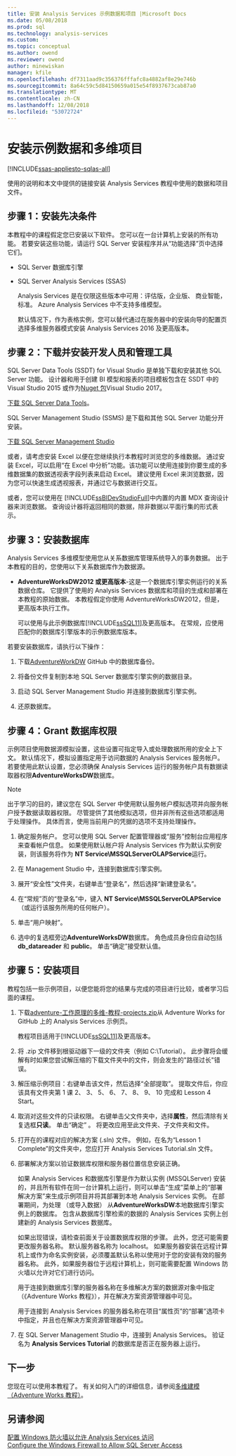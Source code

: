 ```yaml
---
title: 安装 Analysis Services 示例数据和项目 |Microsoft Docs
ms.date: 05/08/2018
ms.prod: sql
ms.technology: analysis-services
ms.custom: ''
ms.topic: conceptual
ms.author: owend
ms.reviewer: owend
author: minewiskan
manager: kfile
ms.openlocfilehash: df7311aad9c356376fffafc8a4882af8e29e746b
ms.sourcegitcommit: 8a64c59c5d84150659a015e54f8937673cab87a0
ms.translationtype: MT
ms.contentlocale: zh-CN
ms.lasthandoff: 12/08/2018
ms.locfileid: "53072724"
---
```

# <a name="install-sample-data-and-multidimensional-projects"></a>安装示例数据和多维项目 
[!INCLUDE[ssas-appliesto-sqlas-all](../includes/ssas-appliesto-sqlas-all.md)]

使用的说明和本文中提供的链接安装 Analysis Services 教程中使用的数据和项目文件。 
  
## <a name="step-1-install-prerequisites"></a>步骤 1：安装先决条件 
本教程中的课程假定您已安装以下软件。 您可以在一台计算机上安装的所有功能。 若要安装这些功能，请运行 SQL Server 安装程序并从“功能选择”页中选择它们。  
  
-   SQL Server 数据库引擎  
  
-   SQL Server Analysis Services (SSAS) 
  
    Analysis Services 是在仅限这些版本中可用：评估版，企业版、 商业智能，标准。 Azure Analysis Services 中不支持多维模型。
  
    默认情况下，作为表格实例，您可以替代通过在服务器中的安装向导的配置页选择多维服务器模式安装 Analysis Services 2016 及更高版本。
  
## <a name="step-2-download-and-install-developer-and-management-tools"></a>步骤 2：下载并安装开发人员和管理工具
SQL Server Data Tools (SSDT) for Visual Studio 是单独下载和安装其他 SQL Server 功能。 设计器和用于创建 BI 模型和报表的项目模板包含在 SSDT 中的 Visual Studio 2015 或作为[Nuget 包](https://marketplace.visualstudio.com/items?itemName=ProBITools.MicrosoftAnalysisServicesModelingProjects)Visual Studio 2017。  
  
[下载 SQL Server Data Tools](http://go.microsoft.com/fwlink/?LinkID=827542)。   

SQL Server Management Studio (SSMS) 是下载和其他 SQL Server 功能分开安装。  

[下载 SQL Server Management Studio](../ssms/download-sql-server-management-studio-ssms.md)  

或者，请考虑安装 Excel 以便在您继续执行本教程时浏览您的多维数据。 通过安装 Excel，可以启用“在 Excel 中分析”功能。该功能可以使用连接到你要生成的多维数据集的数据透视表字段列表来启动 Excel。 建议使用 Excel 来浏览数据，因为您可以快速生成透视报表，并通过它与数据进行交互。  
  
或者，您可以使用在 [!INCLUDE[ssBIDevStudioFull](../includes/ssbidevstudiofull-md.md)]中内置的内置 MDX 查询设计器来浏览数据。 查询设计器将返回相同的数据，除非数据以平面行集的形式表示。  
  
## <a name="step-3-install-databases"></a>步骤 3：安装数据库  
Analysis Services 多维模型使用您从关系数据库管理系统导入的事务数据。 出于本教程的目的，您使用以下关系数据库作为数据源。  
  
-   **AdventureWorksDW2012 或更高版本**-这是一个数据库引擎实例运行的关系数据仓库。 它提供了使用的 Analysis Services 数据库和项目的生成和部署在本教程的原始数据。 本教程假定你使用 AdventureWorksDW2012，但是，更高版本执行工作。
  
    可以使用与此示例数据库[!INCLUDE[ssSQL11](../includes/sssql11-md.md)]及更高版本。 在常规，应使用匹配你的数据库引擎版本的示例数据库版本。
  
若要安装数据库，请执行以下操作：  
  
1.  下载[AdventureWorkDW](https://github.com/Microsoft/sql-server-samples/releases/tag/adventureworks) GitHub 中的数据库备份。  
  
2.  将备份文件复制到本地 SQL Server 数据库引擎实例的数据目录。
  
3.  启动 SQL Server Management Studio 并连接到数据库引擎实例。  
  
4.  还原数据库。  
  
## <a name="step-4-grant-database-permissions"></a>步骤 4：Grant 数据库权限  
示例项目使用数据源模拟设置，这些设置可指定导入或处理数据所用的安全上下文。 默认情况下，模拟设置指定用于访问数据的 Analysis Services 服务帐户。 若要使用此默认设置，您必须确保 Analysis Services 运行的服务帐户具有数据读取器权限**AdventureWorksDW**数据库。  
  
> [!NOTE]  
> 出于学习的目的，建议您在 SQL Server 中使用默认服务帐户模拟选项并向服务帐户授予数据读取器权限。 尽管提供了其他模拟选项，但并非所有这些选项都适用于处理操作。 具体而言，使用当前用户的凭据的选项不支持处理操作。  
  
1.  确定服务帐户。 您可以使用 SQL Server 配置管理器或“服务”控制台应用程序来查看帐户信息。 如果使用默认帐户将 Analysis Services 作为默认实例安装，则该服务将作为 **NT Service\MSSQLServerOLAPService**运行。  
  
2.  在 Management Studio 中，连接到数据库引擎实例。  
  
3.  展开“安全性”文件夹，右键单击“登录名”，然后选择“新建登录名”。  
  
4.  在“常规”页的“登录名”中，键入 **NT Service\MSSQLServerOLAPService**（或运行该服务所用的任何帐户）。  
  
5.  单击“用户映射”。  
  
6.  选中的复选框旁边**AdventureWorksDW**数据库。 角色成员身份应自动包括 **db_datareader** 和 **public**。 单击“确定”接受默认值。  
  
## <a name="step-5-install-projects"></a>步骤 5：安装项目  

教程包括一些示例项目，以便您能将您的结果与完成的项目进行比较，或者学习后面的课程。  
  
1.  下载[adventure-工作原理的多维-教程-projects.zip](https://github.com/Microsoft/sql-server-samples/releases/tag/adventureworks-analysis-services)从 Adventure Works for GitHub 上的 Analysis Services 示例页。  
  
    教程项目适用于[!INCLUDE[ssSQL11](../includes/sssql11-md.md)]及更高版本。  
  
2.  将 .zip 文件移到根驱动器下一级的文件夹（例如 C:\Tutorial）。 此步骤将会缓解有时如果您尝试解压缩的下载文件夹中的文件，则会发生的"路径过长"错误。  
  
3.  解压缩示例项目：右键单击该文件，然后选择“全部提取”。 提取文件后，你应该具有文件夹第 1 课 2、 3、 5、 6、 7、 8、 9、 10 完成和 Lesson 4 Start。 
  
4.  取消对这些文件的只读权限。 右键单击父文件夹中，选择**属性**，然后清除有关复选框**只读**。 单击“确定” 。 将更改应用至此文件夹、子文件夹和文件。  

5.  打开在的课程对应的解决方案 (.sln) 文件。 例如，在名为“Lesson 1 Complete”的文件夹中，您应打开 Analysis Services Tutorial.sln 文件。  
  
6.  部署解决方案以验证数据库权限和服务器位置信息安装正确。  
  
    如果 Analysis Services 和数据库引擎是作为默认实例 (MSSQLServer) 安装的，并且所有软件在同一台计算机上运行，则可以单击“生成”菜单上的“部署解决方案”来生成示例项目并将其部署到本地 Analysis Services 实例。 在部署期间，为处理 （或导入数据） 从**AdventureWorksDW**本地数据库引擎实例上的数据库。 包含从数据库引擎检索的数据的 Analysis Services 实例上创建新的 Analysis Services 数据库。  
  
    如果出现错误，请检查前面关于设置数据库权限的步骤。 此外，您还可能需要更改服务器名称。 默认服务器名称为 localhost。 如果服务器安装在远程计算机上或作为命名实例安装，必须覆盖默认名称以使用对于您的安装有效的服务器名称。 此外，如果服务器位于远程计算机上，则可能需要配置 Windows 防火墙以允许对它们进行访问。  
  
    用于连接到数据库引擎的服务器名称在多维解决方案的数据源对象中指定（《Adventure Works 教程》），并在解决方案资源管理器中可见。  
  
    用于连接到 Analysis Services 的服务器名称在项目“属性页”的“部署”选项卡中指定，并且也在解决方案资源管理器中可见。  
  
7.  在 SQL Server Management Studio 中，连接到 Analysis Services。 验证名为 **Analysis Services Tutorial** 的数据库是否正在服务器上运行。  
  
## <a name="next-step"></a>下一步  
您现在可以使用本教程了。 有关如何入门的详细信息，请参阅[多维建模（Adventure Works 教程）](../analysis-services/multidimensional-modeling-adventure-works-tutorial.md)。  
  
## <a name="see-also"></a>另请参阅  
[配置 Windows 防火墙以允许 Analysis Services 访问](../analysis-services/instances/configure-the-windows-firewall-to-allow-analysis-services-access.md)  
[Configure the Windows Firewall to Allow SQL Server Access](../sql-server/install/configure-the-windows-firewall-to-allow-sql-server-access.md)  
  
  